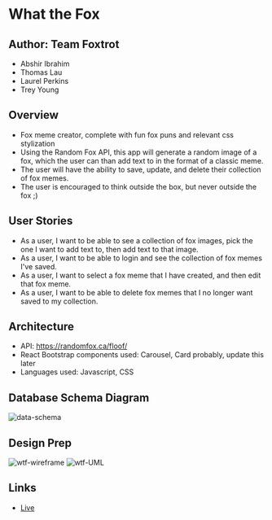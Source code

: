 # What the Fox

## Author: Team Foxtrot

* Abshir Ibrahim
* Thomas Lau
* Laurel Perkins
* Trey Young

## Overview

* Fox meme creator, complete with fun fox puns and relevant css stylization
* Using the Random Fox API, this app will generate a random image of a fox, which the user can than add text to in the format of a classic meme.
* The user will have the ability to save, update, and delete their collection of fox memes.
* The user is encouraged to think outside the box, but never outside the fox ;)

## User Stories
* As a user, I want to be able to see a collection of fox images, pick the one I want to add text to, then add text to that image. 
* As a user, I want to be able to login and see the collection of fox memes I've saved.
* As a user, I want to select a fox meme that I have created, and then edit that fox meme. 
* As a user, I want to be able to delete fox memes that I no longer want saved to my collection. 


## Architecture

* API: <https://randomfox.ca/floof/>
* React Bootstrap components used: Carousel, Card probably, update this later
* Languages used: Javascript, CSS

## Database Schema Diagram

![data-schema](https://photos.app.goo.gl/oPkuXKsp53ysStf8A)
## Design Prep

![wtf-wireframe](https://user-images.githubusercontent.com/123340286/226435021-4f1298ec-3626-4a21-b914-e67832bcad8b.jpg)
![wtf-UML](https://photos.app.goo.gl/1sMQpw2zNaLC9eQL9)


## Links

* [Live](https://whatthefox.netlify.app/)


